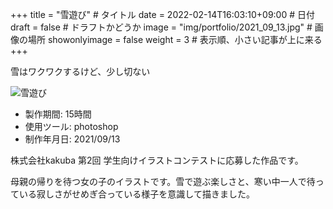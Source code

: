 +++
title = "雪遊び" # タイトル
date = 2022-02-14T16:03:10+09:00 # 日付
draft = false # ドラフトかどうか
image = "img/portfolio/2021_09_13.jpg" # 画像の場所
showonlyimage = false
weight = 3 # 表示順、小さい記事が上に来る 
+++

雪はワクワクするけど、少し切ない
<!--見出しここまで-->
<!--more-->

![雪遊び](/img/portfolio/2021_09_13.jpg)

- 製作期間: 15時間
- 使用ツール: photoshop
- 制作年月日: 2021/09/13

株式会社kakuba 第2回 学生向けイラストコンテストに応募した作品です。

母親の帰りを待つ女の子のイラストです。雪で遊ぶ楽しさと、寒い中一人で待っている寂しさがせめぎ合っている様子を意識して描きました。